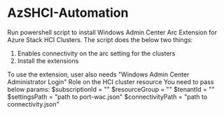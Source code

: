 # AzSHCI-Automation
Run powershell script to install Windows Admin Center Arc Extension for Azure Stack HCI Clusters.
The script does the below two things: 
1. Enables connectivity on the arc setting for the clusters 
2. Install the extensions 

To use the extension, user also needs "Windows Admin Center Administrator Login" Role on the HCI cluster resource 
You need to pass below params:
$subscriptionId = ""
$resourceGroup =  ""
$tenantId = ""
$settingsPath = "path to port-wac.json"
$connectivityPath = "path to connectivity.json"

